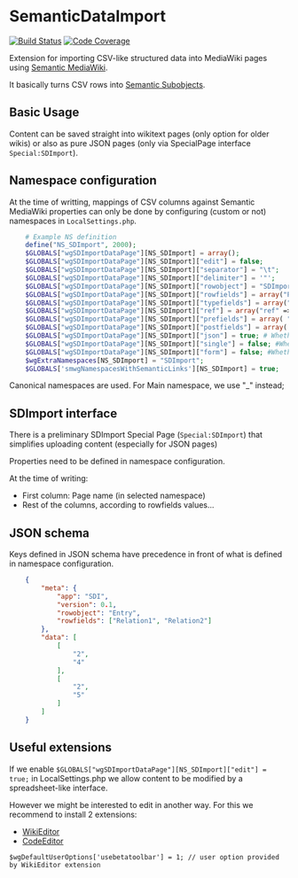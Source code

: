 # SemanticDataImport

[![Build Status](https://secure.travis-ci.org/toniher/SemanticDataImport.svg?branch=master)](http://travis-ci.org/toniher/SemanticDataImport)
[![Code Coverage](https://scrutinizer-ci.com/g/toniher/SemanticDataImport/badges/coverage.png?b=master)](https://scrutinizer-ci.com/g/toniher/SemanticDataImport/?branch=master)

Extension for importing CSV-like structured data into MediaWiki pages using [Semantic MediaWiki](https://www.semantic-mediawiki.org).

It basically turns CSV rows into [Semantic Subobjects](https://www.semantic-mediawiki.org/wiki/Subobject).

## Basic Usage

Content can be saved straight into wikitext pages (only option for older wikis) or also as pure JSON pages (only via SpecialPage interface ```Special:SDImport```).

## Namespace configuration

At the time of writting, mappings of CSV columns against Semantic MediaWiki properties can only be done by configuring (custom or not) namespaces in ```LocalSettings.php```.

```php
	# Example NS definition
	define("NS_SDImport", 2000);
	$GLOBALS["wgSDImportDataPage"][NS_SDImport] = array();
	$GLOBALS["wgSDImportDataPage"][NS_SDImport]["edit"] = false;
	$GLOBALS["wgSDImportDataPage"][NS_SDImport]["separator"] = "\t";
	$GLOBALS["wgSDImportDataPage"][NS_SDImport]["delimiter"] = '"';
	$GLOBALS["wgSDImportDataPage"][NS_SDImport]["rowobject"] = "SDImport";
	$GLOBALS["wgSDImportDataPage"][NS_SDImport]["rowfields"] = array("Page1", "Page2");
	$GLOBALS["wgSDImportDataPage"][NS_SDImport]["typefields"] = array("Page", "Page");
	$GLOBALS["wgSDImportDataPage"][NS_SDImport]["ref"] = array("ref" => "{{PAGENAME}}");
	$GLOBALS["wgSDImportDataPage"][NS_SDImport]["prefields"] = array( "", "" );
	$GLOBALS["wgSDImportDataPage"][NS_SDImport]["postfields"] = array( "", "" );
	$GLOBALS["wgSDImportDataPage"][NS_SDImport]["json"] = true; # Whether content is stored directly in JSON
	$GLOBALS["wgSDImportDataPage"][NS_SDImport]["single"] = false; #Whether to store straight properties-values, but not Subobject (rowobject is ignored)
	$GLOBALS["wgSDImportDataPage"][NS_SDImport]["form"] = false; #Whether to show a form instead of a spreadsheet (as far as single is true)
	$wgExtraNamespaces[NS_SDImport] = "SDImport";
	$GLOBALS['smwgNamespacesWithSemanticLinks'][NS_SDImport] = true;
```

Canonical namespaces are used. For Main namespace, we use "_" instead;

## SDImport interface

There is a preliminary SDImport Special Page (```Special:SDImport```) that simplifies uploading content (especially for JSON pages)

Properties need to be defined in namespace configuration.

At the time of writing:

* First column: Page name (in selected namespace)
* Rest of the columns, according to rowfields values...


## JSON schema

Keys defined in JSON schema have precedence in front of what is defined in namespace configuration.

```json
	{
		"meta": {
			"app": "SDI",
			"version": 0.1,
			"rowobject": "Entry",
			"rowfields": ["Relation1", "Relation2"]
		},
		"data": [
			[
				"2",
				"4"
			],
			[
				"2",
				"5"
			]
		]
	}
```

## Useful extensions

If we enable ```$GLOBALS["wgSDImportDataPage"][NS_SDImport]["edit"] = true;``` in LocalSettings.php we allow content to be modified by a spreadsheet-like interface.

However we might be interested to edit in another way. For this we recommend to install 2 extensions:

* [WikiEditor](https://www.mediawiki.org/wiki/Extension:WikiEditor)
* [CodeEditor](https://www.mediawiki.org/wiki/Extension:CodeEditor)


```$wgDefaultUserOptions['usebetatoolbar'] = 1; // user option provided by WikiEditor extension```
